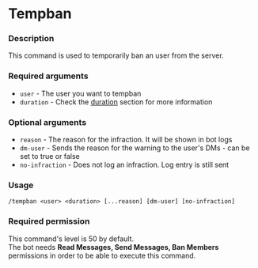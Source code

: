# Tempban

### **Description**

This command is used to temporarily ban an user from the server.

### **Required arguments**

* `user` - The user you want to tempban
* `duration` - Check the [duration](https://app.gitbook.com/@moonlightbot/s/docs/start-up/arguments#type-of-arguments) section for more information

### **Optional arguments**

* `reason` - The reason for the infraction. It will be shown in bot logs
* `dm-user` - Sends the reason for the warning to the user's DMs - can be set to true or false
* `no-infraction` - Does not log an infraction. Log entry is still sent

### **Usage**

```
/tempban <user> <duration> [...reason] [dm-user] [no-infraction]
```

### **Required permission**

This command's level is 50 by default.\
The bot needs **Read Messages, Send Messages, Ban Members** permissions in order to be able to execute this command.
